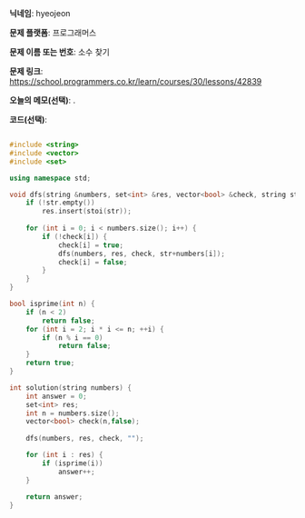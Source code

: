 **닉네임**: hyeojeon

**문제 플랫폼**: 프로그래머스

**문제 이름 또는 번호**: 소수 찾기

**문제 링크**: https://school.programmers.co.kr/learn/courses/30/lessons/42839

**오늘의 메모(선택)**: .

**코드(선택)**:

```cpp

#include <string>
#include <vector>
#include <set>

using namespace std;

void dfs(string &numbers, set<int> &res, vector<bool> &check, string str) {
    if (!str.empty())
        res.insert(stoi(str));
    
    for (int i = 0; i < numbers.size(); i++) {
        if (!check[i]) {
            check[i] = true;
            dfs(numbers, res, check, str+numbers[i]);
            check[i] = false;
        }
    }
}

bool isprime(int n) {
    if (n < 2)
        return false;
    for (int i = 2; i * i <= n; ++i) {
        if (n % i == 0)
            return false;
    }
    return true;
}

int solution(string numbers) {
    int answer = 0;
    set<int> res;
    int n = numbers.size();
    vector<bool> check(n,false);
    
    dfs(numbers, res, check, "");

    for (int i : res) {
        if (isprime(i))
            answer++;
    }
    
    return answer;
}

```
